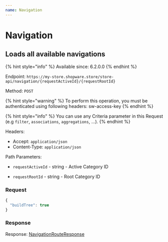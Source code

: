 ```yaml
---
name: Navigation
---
```


# Navigation

## Loads all available navigations

{% hint style="info" %}
Available since: 6.2.0.0
{% endhint %}

Endpoint: `https://my-store.shopware.store/store-api/navigation/{requestActiveId}/{requestRootId}`

Method: `POST`

{% hint style="warning" %}
To perform this operation, you must be authenticated using following headers:
sw-access-key
{% endhint %}

{% hint style="info" %}
You can use any Criteria parameter in this Request (e.g `filter`, `associations`, `aggregations`, ...).
{% endhint %}

Headers:

- Accept: `application/json`
- Content-Type: `application/json`

Path Parameters:

- `requestActiveId` - string - Active Category ID

- `requestRootId` - string - Root Category ID

### Request

```javascript
{
  "buildTree": true
}
```

### Response

Response: [NavigationRouteResponse](/schema/navigationrouteresponse.md)
